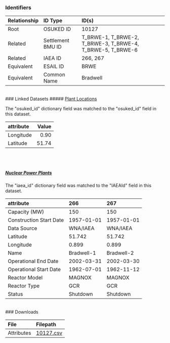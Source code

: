 ### Identifiers

| Relationship   | ID Type           | ID(s)                                                      |
|:---------------|:------------------|:-----------------------------------------------------------|
| Root           | OSUKED ID         | 10127                                                      |
| Related        | Settlement BMU ID | T_BRWE-1, T_BRWE-2, T_BRWE-3, T_BRWE-4, T_BRWE-5, T_BRWE-6 |
| Related        | IAEA ID           | 266, 267                                                   |
| Equivalent     | ESAIL ID          | BRWE                                                       |
| Equivalent     | Common Name       | Bradwell                                                   |

<br>
### Linked Datasets
##### <a href="https://osuked.github.io/Power-Station-Dictionary/datasets/plant-locations">Plant Locations</a>



The "osuked_id" dictionary field was matched to the "osuked_id" field in this dataset.

| attribute   |   Value |
|:------------|--------:|
| Longitude   |    0.90 |
| Latitude    |   51.74 |

<br><br>
##### <a href="https://osuked.github.io/Power-Station-Dictionary/datasets/nuclear-power-plants">Nuclear Power Plants</a>



The "iaea_id" dictionary field was matched to the "IAEAId" field in this dataset.

| attribute               | 266        | 267        |
|:------------------------|:-----------|:-----------|
| Capacity (MW)           | 150        | 150        |
| Construction Start Date | 1957-01-01 | 1957-01-01 |
| Data Source             | WNA/IAEA   | WNA/IAEA   |
| Latitude                | 51.742     | 51.742     |
| Longitude               | 0.899      | 0.899      |
| Name                    | Bradwell-1 | Bradwell-2 |
| Operational End Date    | 2002-03-31 | 2002-03-30 |
| Operational Start Date  | 1962-07-01 | 1962-11-12 |
| Reactor Model           | MAGNOX     | MAGNOX     |
| Reactor Type            | GCR        | GCR        |
| Status                  | Shutdown   | Shutdown   |


<br>
### Downloads


| File       | Filepath                                                                              |
|:-----------|:--------------------------------------------------------------------------------------|
| Attributes | [10127.csv](https://osuked.github.io/Power-Station-Dictionary/object_attrs/10127.csv) |
